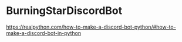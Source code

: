 # BurningStarDiscordBot


https://realpython.com/how-to-make-a-discord-bot-python/#how-to-make-a-discord-bot-in-python